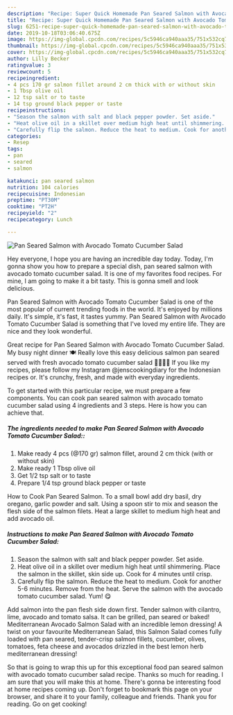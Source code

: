 ```yaml
---
description: "Recipe: Super Quick Homemade Pan Seared Salmon with Avocado Tomato Cucumber Salad"
title: "Recipe: Super Quick Homemade Pan Seared Salmon with Avocado Tomato Cucumber Salad"
slug: 6251-recipe-super-quick-homemade-pan-seared-salmon-with-avocado-tomato-cucumber-salad
date: 2019-10-18T03:06:40.675Z
image: https://img-global.cpcdn.com/recipes/5c5946ca940aaa35/751x532cq70/pan-seared-salmon-with-avocado-tomato-cucumber-salad-recipe-main-photo.jpg
thumbnail: https://img-global.cpcdn.com/recipes/5c5946ca940aaa35/751x532cq70/pan-seared-salmon-with-avocado-tomato-cucumber-salad-recipe-main-photo.jpg
cover: https://img-global.cpcdn.com/recipes/5c5946ca940aaa35/751x532cq70/pan-seared-salmon-with-avocado-tomato-cucumber-salad-recipe-main-photo.jpg
author: Lilly Becker
ratingvalue: 3
reviewcount: 5
recipeingredient:
- 4 pcs 170 gr salmon fillet around 2 cm thick with or without skin
- 1 Tbsp olive oil
- 12 tsp salt or to taste
- 14 tsp ground black pepper or taste
recipeinstructions:
- "Season the salmon with salt and black pepper powder. Set aside."
- "Heat olive oil in a skillet over medium high heat until shimmering. Place the salmon in the skillet, skin side up. Cook for 4 minutes until crisp."
- "Carefully flip the salmon. Reduce the heat to medium. Cook for another 5-6 minutes. Remove from the heat. Serve the salmon with the avocado tomato cucumber salad. Yum! 😋"
categories:
- Resep
tags:
- pan
- seared
- salmon

katakunci: pan seared salmon
nutrition: 104 calories
recipecuisine: Indonesian
preptime: "PT30M"
cooktime: "PT2H"
recipeyield: "2"
recipecategory: Lunch

---
```



![Pan Seared Salmon with Avocado Tomato Cucumber Salad](https://img-global.cpcdn.com/recipes/5c5946ca940aaa35/751x532cq70/pan-seared-salmon-with-avocado-tomato-cucumber-salad-recipe-main-photo.jpg)

Hey everyone, I hope you are having an incredible day today. Today, I'm gonna show you how to prepare a special dish, pan seared salmon with avocado tomato cucumber salad. It is one of my favorites food recipes. For mine, I am going to make it a bit tasty. This is gonna smell and look delicious.

Pan Seared Salmon with Avocado Tomato Cucumber Salad is one of the most popular of current trending foods in the world. It's enjoyed by millions daily. It's simple, it's fast, it tastes yummy. Pan Seared Salmon with Avocado Tomato Cucumber Salad is something that I've loved my entire life. They are nice and they look wonderful.

Great recipe for Pan Seared Salmon with Avocado Tomato Cucumber Salad. My busy night dinner 🍽 Really love this easy delicious salmon pan seared served with fresh avocado tomato cucumber salad 🥑🍅🥒😋 If you like my recipes, please follow my Instagram @jenscookingdiary for the Indonesian recipes or. It&#39;s crunchy, fresh, and made with everyday ingredients.


To get started with this particular recipe, we must prepare a few components. You can cook pan seared salmon with avocado tomato cucumber salad using 4 ingredients and 3 steps. Here is how you can achieve that.

##### The ingredients needed to make Pan Seared Salmon with Avocado Tomato Cucumber Salad::

1. Make ready 4 pcs (@170 gr) salmon fillet, around 2 cm thick (with or without skin)
1. Make ready 1 Tbsp olive oil
1. Get 1/2 tsp salt or to taste
1. Prepare 1/4 tsp ground black pepper or taste


How to Cook Pan Seared Salmon. To a small bowl add dry basil, dry oregano, garlic powder and salt. Using a spoon stir to mix and season the flesh side of the salmon filets. Heat a large skillet to medium high heat and add avocado oil. 

##### Instructions to make Pan Seared Salmon with Avocado Tomato Cucumber Salad:

1. Season the salmon with salt and black pepper powder. Set aside.
1. Heat olive oil in a skillet over medium high heat until shimmering. Place the salmon in the skillet, skin side up. Cook for 4 minutes until crisp.
1. Carefully flip the salmon. Reduce the heat to medium. Cook for another 5-6 minutes. Remove from the heat. Serve the salmon with the avocado tomato cucumber salad. Yum! 😋


Add salmon into the pan flesh side down first. Tender salmon with cilantro, lime, avocado and tomato salsa. It can be grilled, pan seared or baked! Mediterranean Avocado Salmon Salad with an incredible lemon dressing! A twist on your favourite Mediterranean Salad, this Salmon Salad comes fully loaded with pan seared, tender-crisp salmon fillets, cucumber, olives, tomatoes, feta cheese and avocados drizzled in the best lemon herb mediterranean dressing! 

So that is going to wrap this up for this exceptional food pan seared salmon with avocado tomato cucumber salad recipe. Thanks so much for reading. I am sure that you will make this at home. There's gonna be interesting food at home recipes coming up. Don't forget to bookmark this page on your browser, and share it to your family, colleague and friends. Thank you for reading. Go on get cooking!

